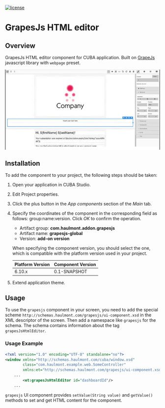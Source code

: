 [![license](https://img.shields.io/badge/license-Apache%20License%202.0-blue.svg?style=flat)](http://www.apache.org/licenses/LICENSE-2.0)
# GrapesJs HTML editor

## Overview

GrapesJs HTML editor component for CUBA application. Built on [GrapeJs](https://grapesjs.com/) javascript library with `webpage` preset.

![html-editor](img/editor.gif)

## Installation
To add the component to your project, the following steps should be taken:

1. Open your application in CUBA Studio.

2. Edit Project properties.

3. Click the plus button in the *App components* section of the *Main* tab.

4. Specify the coordinates of the component in the corresponding field as follows: group:name:version.
   Click *OK* to confirm the operation.

    * Artifact group: **com.haulmont.addon.grapesjs**
    * Artifact name: **grapesjs-global**
    * Version: **add-on version**

    When specifying the component version, you should select the one, which is compatible with the platform version used
    in your project.

    | Platform Version | Component Version |
    |------------------|-------------------|
    | 6.10.x           | 0.1-SNAPSHOT      |

5. Extend application theme.

## Usage
To use the `grapesjs` component in your screen, you need to add the special scheme `http://schemas.haulmont.com/grapesjs/ui-component.xsd` in the XML descriptor of the screen. Then add a namespace like `grapesjs` for the schema. The schema contains information about the tag `grapesJsHtmlEditor`.

### Usage Example

```xml
<?xml version="1.0" encoding="UTF-8" standalone="no"?>
<window xmlns="http://schemas.haulmont.com/cuba/window.xsd"
        class="com.haulmont.example.web.SomeController"
        xmlns:et="http://schemas.haulmont.com/grapesjs/ui-component.xsd">
    ...
        <et:grapesJsHtmlEditor id="dashboardId"/>
    ...
```

`grapesjs` UI component provides `setValue(String value)` and `getValue()` methods to set and get HTML content for the component.

